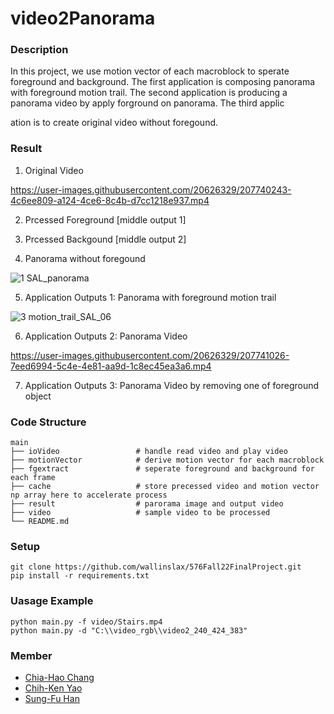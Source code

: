 # video2Panorama
### Description
In this project, we use motion vector of each macroblock to sperate foreground and background.
The first application is composing panorama with foreground motion trail.
The second application is producing a panorama video by apply forground on panorama.
The third applic



ation is to create original video without foregound.

### Result
1. Original Video

https://user-images.githubusercontent.com/20626329/207740243-4c6ee809-a124-4ce6-8c4b-d7cc1218e937.mp4

2. Prcessed Foreground [middle output 1]


3. Prcessed Backgound [middle output 2]

4. Panorama without foregound

![1  SAL_panorama](https://user-images.githubusercontent.com/20626329/207740803-495cced0-8cf7-47df-a1c3-5cb194c54f6a.jpg)


5. Application Outputs 1:  Panorama with foreground motion trail

![3  motion_trail_SAL_06](https://user-images.githubusercontent.com/20626329/207740950-bd4d3ac5-32c7-42f5-9d20-5fc53eddadab.jpg)

6. Application Outputs 2:  Panorama Video



https://user-images.githubusercontent.com/20626329/207741026-7eed6994-5c4e-4e81-aa9d-1c8ec45ea3a6.mp4



7. Application Outputs 3:  Panorama Video by removing one of foreground object




### Code Structure

    main
    ├── ioVideo                 # handle read video and play video
    ├── motionVector            # derive motion vector for each macroblock
    ├── fgextract               # seperate foreground and background for each frame
    ├── cache                   # store precessed video and motion vector np array here to accelerate process
    ├── result                  # parorama image and output video
    ├── video                   # sample video to be processed
    └── README.md

### Setup
    git clone https://github.com/wallinslax/576Fall22FinalProject.git
    pip install -r requirements.txt

### Uasage Example
    python main.py -f video/Stairs.mp4
    python main.py -d "C:\\video_rgb\\video2_240_424_383"
    
### Member
- [Chia-Hao Chang](https://www.linkedin.com/in/chia-hao-chang/)
- [Chih-Ken Yao](https://www.linkedin.com/in/chih-ken-yao/)
- [Sung-Fu Han](linkedin.com/in/sungfuhan/)
